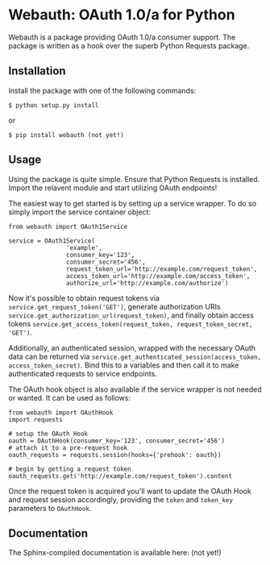 # Webauth: OAuth 1.0/a for Python

Webauth is a package providing OAuth 1.0/a consumer support. The package is
written as a hook over the superb Python Requests package.


## Installation

Install the package with one of the following commands:

    $ python setup.py install

or

    $ pip install webauth (not yet!)


## Usage

Using the package is quite simple. Ensure that Python Requests is installed.
Import the relavent module and start utilizing OAuth endpoints!

The easiest way to get started is by setting up a service wrapper. To do so
simply import the service container object:

    from webauth import OAuth1Service

    service = OAuth1Service(
                    'example',
                    consumer_key='123',
                    consumer_secret='456',
                    request_token_url='http://example.com/request_token',
                    access_token_url='http://example.com/access_token',
                    authorize_url='http://example.com/authorize')

Now it's possible to obtain request tokens via 
`service.get_request_token('GET')`, generate authorization URIs 
`service.get_authorization_url(request_token)`, and finally obtain access
tokens `service.get_access_token(request_token, request_token_secret, 'GET')`.

Additionally, an authenticated session, wrapped with the necessary OAuth data
can be returned via `service.get_authenticated_session(access_token,
access_token_secret)`. Bind this to a variables and then call it to make
authenticated requests to service endpoints.

The OAuth hook object is also available if the service wrapper is not needed or
wanted. It can be used as follows:

    from webauth import OAuthHook
    import requests
    
    # setup the OAuth Hook
    oauth = OAuthHook(consumer_key='123', consumer_secret='456')
    # attach it to a pre-request hook
    oauth_requests = requests.session(hooks={'prehook': oauth})

    # begin by getting a request token
    oauth_requests.get('http://example.com/request_token').content

Once the request token is acquired you'll want to update the OAuth Hook and
request session accordingly, providing the `token` and `token_key` parameters
to `OAuthHook`.


## Documentation

The Sphinx-compiled documentation is available here: (not yet!)
